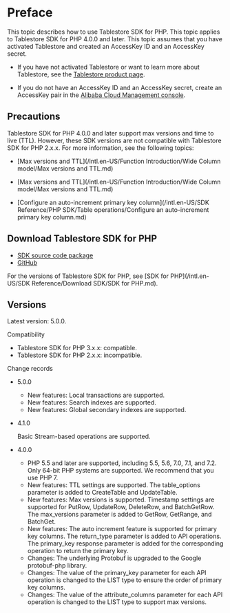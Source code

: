 # Preface

This topic describes how to use Tablestore SDK for PHP. This topic applies to Tablestore SDK for PHP 4.0.0 and later. This topic assumes that you have activated Tablestore and created an AccessKey ID and an AccessKey secret.

-   If you have not activated Tablestore or want to learn more about Tablestore, see the [Tablestore product page](https://www.alibabacloud.com/product/table-store).

-   If you do not have an AccessKey ID and an AccessKey secret, create an AccessKey pair in the [Alibaba Cloud Management console](https://ak-console.aliyun.com/#/accesskey).


## Precautions

Tablestore SDK for PHP 4.0.0 and later support max versions and time to live \(TTL\). However, these SDK versions are not compatible with Tablestore SDK for PHP 2.x.x. For more information, see the following topics:

-   [Max versions and TTL](/intl.en-US/Function Introduction/Wide Column model/Max versions and TTL.md)

-   [Max versions and TTL](/intl.en-US/Function Introduction/Wide Column model/Max versions and TTL.md)

-   [Configure an auto-increment primary key column](/intl.en-US/SDK Reference/PHP SDK/Table operations/Configure an auto-increment primary key column.md)


## Download Tablestore SDK for PHP

-   [SDK source code package](https://tablestore-doc.oss-cn-hangzhou.aliyuncs.com/aliyun-tablestore-sdk/php/aliyun-tablestore-php-sdk-5.0.0.tar.gz)
-   [GitHub](https://github.com/aliyun/aliyun-tablestore-php-sdk)

For the versions of Tablestore SDK for PHP, see [SDK for PHP](/intl.en-US/SDK Reference/Download SDK/SDK for PHP.md).

## Versions

Latest version: 5.0.0.

Compatibility

-   Tablestore SDK for PHP 3.x.x: compatible.
-   Tablestore SDK for PHP 2.x.x: incompatible.

Change records

-   5.0.0
    -   New features: Local transactions are supported.
    -   New features: Search indexes are supported.
    -   New features: Global secondary indexes are supported.
-   4.1.0

    Basic Stream-based operations are supported.

-   4.0.0
    -   PHP 5.5 and later are supported, including 5.5, 5.6, 7.0, 7.1, and 7.2. Only 64-bit PHP systems are supported. We recommend that you use PHP 7.
    -   New features: TTL settings are supported. The table\_options parameter is added to CreateTable and UpdateTable.
    -   New features: Max versions is supported. Timestamp settings are supported for PutRow, UpdateRow, DeleteRow, and BatchGetRow. The max\_versions parameter is added to GetRow, GetRange, and BatchGet.
    -   New features: The auto increment feature is supported for primary key columns. The return\_type parameter is added to API operations. The primary\_key response parameter is added for the corresponding operation to return the primary key.
    -   Changes: The underlying Protobuf is upgraded to the Google protobuf-php library.
    -   Changes: The value of the primary\_key parameter for each API operation is changed to the LIST type to ensure the order of primary key columns.
    -   Changes: The value of the attribute\_columns parameter for each API operation is changed to the LIST type to support max versions.

